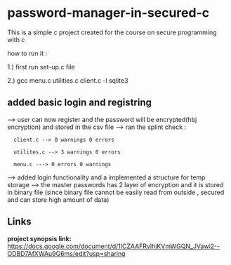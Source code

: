 # password-manager-in-secured-c
This is a simple c project created for the course on secure programming with c

how to run it : 

1.) first run set-up.c file 

2.) gcc menu.c utilities.c client.c -l sqlite3


## added basic login and registring
--> user can now register and the password will be encrypted(hbj encryption) and stored in the csv file
--> ran the splint check :

      client.c --> 0 warnings 0 errors
      
      utilites.c --> 3 warnings 0 errors

      menu.c ---> 0 errors 0 warnings


--> added login functionality and a implemented a structure for temp storage
--> the master passwords has 2 layer of encryption and it is stored in binary file (since binary file cannot be easily read from outside , secured and can store high amount of data)


## Links
**project synopsis link:** https://docs.google.com/document/d/1ICZAAFRylhjKVmWGQN_JVawi2--ODBD7AfXWAu9G6ms/edit?usp=sharing

